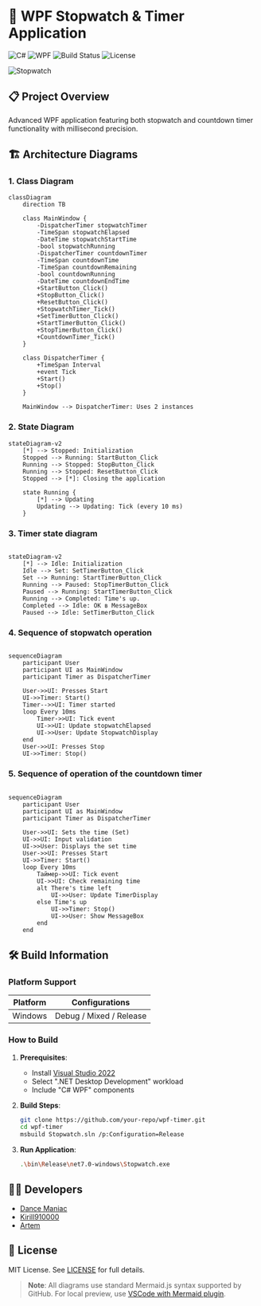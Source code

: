 # 🚀 WPF Stopwatch & Timer Application

![C#](https://img.shields.io/badge/C%23-239120?logo=c-sharp&logoColor=white)
![WPF](https://img.shields.io/badge/WPF-5C2D91?logo=.net&logoColor=white)
![Build Status](https://img.shields.io/badge/build-passing-brightgreen)
![License](https://img.shields.io/badge/license-MIT-blue)

![Stopwatch](https://i.ibb.co/84Rvdffz/stopwatch.png)

## 📋 Project Overview
Advanced WPF application featuring both stopwatch and countdown timer functionality with millisecond precision.

## 🏗️ Architecture Diagrams

### 1. Class Diagram
```mermaid
classDiagram
    direction TB
    
    class MainWindow {
        -DispatcherTimer stopwatchTimer
        -TimeSpan stopwatchElapsed
        -DateTime stopwatchStartTime
        -bool stopwatchRunning
        -DispatcherTimer countdownTimer
        -TimeSpan countdownTime
        -TimeSpan countdownRemaining
        -bool countdownRunning
        -DateTime countdownEndTime
        +StartButton_Click()
        +StopButton_Click()
        +ResetButton_Click()
        +StopwatchTimer_Tick()
        +SetTimerButton_Click()
        +StartTimerButton_Click()
        +StopTimerButton_Click()
        +CountdownTimer_Tick()
    }

    class DispatcherTimer {
        +TimeSpan Interval
        +event Tick
        +Start()
        +Stop()
    }

    MainWindow --> DispatcherTimer: Uses 2 instances
```

### 2. State Diagram
```mermaid
stateDiagram-v2
    [*] --> Stopped: Initialization
    Stopped --> Running: StartButton_Click
    Running --> Stopped: StopButton_Click
    Running --> Stopped: ResetButton_Click
    Stopped --> [*]: Closing the application
    
    state Running {
        [*] --> Updating
        Updating --> Updating: Tick (every 10 ms)
    }
```

### 3. Timer state diagram
```mermaid

stateDiagram-v2
    [*] --> Idle: Initialization
    Idle --> Set: SetTimerButton_Click
    Set --> Running: StartTimerButton_Click
    Running --> Paused: StopTimerButton_Click
    Paused --> Running: StartTimerButton_Click
    Running --> Completed: Time's up.
    Completed --> Idle: OK в MessageBox
    Paused --> Idle: SetTimerButton_Click
```
### 4. Sequence of stopwatch operation
```mermaid

sequenceDiagram
    participant User
    participant UI as MainWindow
    participant Timer as DispatcherTimer
    
    User->>UI: Presses Start
    UI->>Timer: Start()
    Timer-->>UI: Timer started
    loop Every 10ms
        Timer->>UI: Tick event
        UI->>UI: Update stopwatchElapsed
        UI->>User: Update StopwatchDisplay
    end
    User->>UI: Presses Stop
    UI->>Timer: Stop()
```

### 5. Sequence of operation of the countdown timer
```mermaid

sequenceDiagram
    participant User
    participant UI as MainWindow
    participant Timer as DispatcherTimer
    
    User->>UI: Sets the time (Set)
    UI->>UI: Input validation
    UI->>User: Displays the set time
    User->>UI: Presses Start
    UI->>Timer: Start()
    loop Every 10ms
        Таймер->>UI: Tick event
        UI->>UI: Check remaining time
        alt There's time left
            UI->>User: Update TimerDisplay
        else Time's up
            UI->>Timer: Stop()
            UI->>User: Show MessageBox
        end
    end
```
## 🛠️ Build Information

### Platform Support
| Platform | Configurations           |
|----------|--------------------------|
| Windows  | Debug / Mixed / Release  |

### How to Build
1. **Prerequisites**:
   - Install [Visual Studio 2022](https://visualstudio.microsoft.com/)
   - Select ".NET Desktop Development" workload
   - Include "C# WPF" components

2. **Build Steps**:
   ```bash
   git clone https://github.com/your-repo/wpf-timer.git
   cd wpf-timer
   msbuild Stopwatch.sln /p:Configuration=Release
   ```

3. **Run Application**:
   ```bash
   .\bin\Release\net7.0-windows\Stopwatch.exe
   ```

## 👨‍💻 Developers
- [Dance Maniac](https://github.com/dancemaniac)
- [Kirill910000](https://github.com/kirill910000)
- [Artem](https://github.com/Stinnnaler)

## 📜 License
MIT License. See [LICENSE](LICENSE) for full details.

> **Note**: All diagrams use standard Mermaid.js syntax supported by GitHub.
> For local preview, use [VSCode with Mermaid plugin](https://marketplace.visualstudio.com/items?itemName=bierner.markdown-mermaid).
